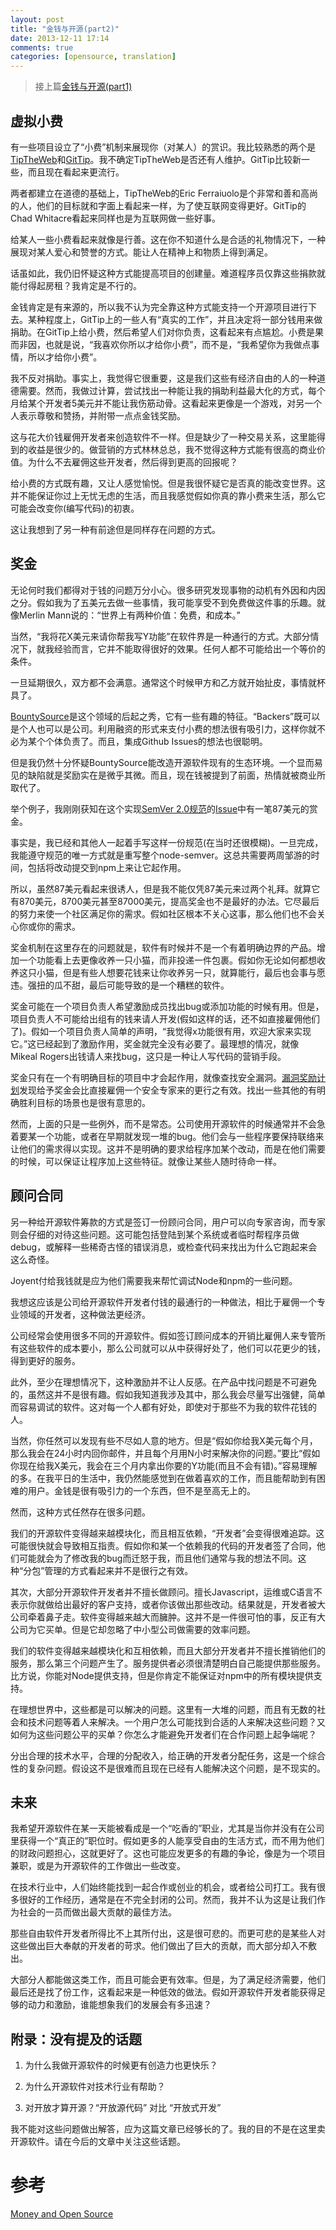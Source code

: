 ```yaml
---
layout: post
title: "金钱与开源(part2)"
date: 2013-12-11 17:14
comments: true
categories: [opensource, translation]
---
```


> 接上篇[金钱与开源(part1)](/blog/2013/12/08/jin-qian-yu-kai-yuan-part1/)

## 虚拟小费

有一些项目设立了“小费”机制来展现你（对某人）的赏识。我比较熟悉的两个是[TipTheWeb](http://tiptheweb.org/)和[GitTip](https://www.gittip.com/)。我不确定TipTheWeb是否还有人维护。GitTip比较新一些，而且现在看起来更流行。

两者都建立在道德的基础上，TipTheWeb的Eric Ferraiuolo是个非常和善和高尚的人，他们的目标就和字面上看起来一样，为了使互联网变得更好。GitTip的Chad Whitacre看起来同样也是为互联网做一些好事。

给某人一些小费看起来就像是行善。这在你不知道什么是合适的礼物情况下，一种展现对某人爱心和赞誉的方式。能让人在精神上和物质上得到满足。

话虽如此，我仍旧怀疑这种方式能提高项目的创建量。难道程序员仅靠这些捐款就能付得起房租？我肯定是不行的。

金钱肯定是有来源的，所以我不认为完全靠这种方式能支持一个开源项目进行下去。某种程度上，GitTip上的一些人有“真实的工作”，并且决定将一部分钱用来做捐助。在GitTip上给小费，然后希望人们对你负责，这看起来有点尴尬。小费是果而非因，也就是说，“我喜欢你所以才给你小费”，而不是，“我希望你为我做点事情，所以才给你小费”。

我不反对捐助。事实上，我觉得它很重要，这是我们这些有经济自由的人的一种道德需要。然而，我做过计算，尝试找出一种能让我的捐助利益最大化的方式，每个月给某个开发者5美元并不能让我伤筋动骨。这看起来更像是一个游戏，对另一个人表示尊敬和赞扬，并附带一点点金钱奖励。

这与花大价钱雇佣开发者来创造软件不一样。但是缺少了一种交易关系，这里能得到的收益是很少的。做营销的方式林林总总，我不觉得这种方式能有很高的商业价值。为什么不去雇佣这些开发者，然后得到更高的回报呢？

给小费的方式既有趣，又让人感觉愉悦。但是我很怀疑它是否真的能改变世界。这并不能保证你过上无忧无虑的生活，而且我感觉假如你真的靠小费来生活，那么它可能会改变你(编写代码)的初衷。

这让我想到了另一种有前途但是同样存在问题的方式。

## 奖金

无论何时我们都得对于钱的问题万分小心。很多研究发现事物的动机有外因和内因之分。假如我为了五美元去做一些事情，我可能享受不到免费做这件事的乐趣。就像Merlin Mann说的：“世界上有两种价值：免费，和成本。”

当然，“我将花X美元来请你帮我写Y功能”在软件界是一种通行的方式。大部分情况下，就我经验而言，它并不能取得很好的效果。任何人都不可能给出一个等价的条件。

一旦延期很久，双方都不会满意。通常这个时候甲方和乙方就开始扯皮，事情就杯具了。

[BountySource](https://www.bountysource.com/)是这个领域的后起之秀，它有一些有趣的特征。“Backers”既可以是个人也可以是公司。利用融资的形式来支付小费的想法很有吸引力，这样你就不必为某个个体负责了。而且，集成Github Issues的想法也很聪明。

但是我仍然十分怀疑BountySource能改造开源软件现有的生态环境。一个显而易见的缺陷就是奖励实在是微乎其微。而且，现在钱被提到了前面，热情就被商业所取代了。

举个例子，我刚刚获知在这个实现[SemVer 2.0规范](http://semver.org/)的[Issue](https://github.com/isaacs/node-semver/issues/16)中有一笔87美元的赏金。

事实是，我已经和其他人一起着手写这样一份规范(在当时还很模糊)。一旦完成，我能遵守规范的唯一方式就是重写整个node-semver。这总共需要两周邹游的时间，包括将改动提交到npm上来让它起作用。

所以，虽然87美元看起来很诱人，但是我不能仅凭87美元来过两个礼拜。就算它有870美元，8700美元甚至87000美元，提高奖金也不是最好的办法。它尽最后的努力来使一个社区满足你的需求。假如社区根本不关心这事，那么他们也不会关心你或你的需求。

奖金机制在这里存在的问题就是，软件有时候并不是一个有着明确边界的产品。增加一个功能看上去更像收养一只小猫，而非投递一件包裹。假如你无论如何都想收养这只小猫，但是有些人想要花钱来让你收养另一只，就算能行，最后也会事与愿违。强扭的瓜不甜，最后可能导致的是一个糟糕的软件。

奖金可能在一个项目负责人希望激励成员找出bug或添加功能的时候有用。但是，项目负责人不可能给出组有的钱来请人开发(假如这样的话，还不如直接雇佣他们了)。假如一个项目负责人简单的声明，“我觉得x功能很有用，欢迎大家来实现它。”这已经起到了激励作用，奖金就完全没有必要了。最理想的情况，就像Mikeal Rogers出钱请人来找bug，这只是一种让人写代码的营销手段。

奖金只有在一个有明确目标的项目中才会起作用，就像查找安全漏洞。[漏洞奖励计划](http://www.cs.berkeley.edu/~devdatta/papers/vrp-paper.pdf)发现给予奖金会比直接雇佣一个安全专家来的更行之有效。找出一些其他的有明确胜利目标的场景也是很有意思的。

然而，上面的只是一些例外，而不是常态。公司使用开源软件的时候通常并不会急着要某一个功能，或者在早期就发现一堆的bug。他们会与一些程序要保持联络来让他们的需求得以实现。这并不是明确的要求给程序加某个改动，而是在他们需要的时候，可以保证让程序加上这些特征。就像让某些人随时待命一样。

## 顾问合同

另一种给开源软件筹款的方式是签订一份顾问合同，用户可以向专家咨询，而专家则会仔细的对待这些问题。这可能包括登陆到某个系统或者临时帮程序员做debug，或解释一些稀奇古怪的错误消息，或检查代码来找出为什么它跑起来会这么奇怪。

Joyent付给我钱就是应为他们需要我来帮忙调试Node和npm的一些问题。

我想这应该是公司给开源软件开发者付钱的最通行的一种做法，相比于雇佣一个专业领域的开发者，这种做法更经济。

公司经常会使用很多不同的开源软件。假如签订顾问成本的开销比雇佣人来专管所有这些软件的成本要小，那么公司就可以从中获得好处了，他们可以花更少的钱，得到更好的服务。

此外，至少在理想情况下，这种激励并不让人反感。在产品中找问题是不可避免的，虽然这并不是很有趣。假如我知道我涉及其中，那么我会尽量写出强健，简单而容易调试的软件。这对每一个人都有好处，即使对于那些不为我的软件花钱的人。

当然，你任然可以发现有些不尽如人意的地方。但是“假如你给我X美元每个月，那么我会在24小时内回你邮件，并且每个月用N小时来解决你的问题。”要比“假如你现在给我X美元，我会在三个月内拿出你要的Y功能(而且不会有错)。”容易理解的多。在我平日的生活中，我仍然能感觉到在做着喜欢的工作，而且能帮助到有困难的用户。金钱是很有吸引力的一个东西，但不是至高无上的。

然而，这种方式任然存在很多问题。

我们的开源软件变得越来越模块化，而且相互依赖，“开发者”会变得很难追踪。这可能很快就会导致相互指责。假如你和某一个依赖我的代码的开发者签了合同，他们可能就会为了修改我的bug而迁怒于我，而且他们通常与我的想法不同。这种“分包”管理的方式看起来并不是很行之有效。

其次，大部分开源软件开发者并不擅长做顾问。擅长Javascript，运维或C语言不表示你就做给出最好的客户支持，或者你该做出那些改动。结果就是，开发者被大公司牵着鼻子走。软件变得越来越大而臃肿。这并不是一件很可怕的事，反正有大公司为它买单。但是它却忽略了中小型公司做需要的效率问题。

我们的软件变得越来越模块化和互相依赖，而且大部分开发者并不擅长推销他们的服务，那么第三个问题产生了。服务提供者必须很清楚明白自己能提供那些服务。比方说，你能对Node提供支持，但是你肯定不能保证对npm中的所有模块提供支持。

在理想世界中，这些都是可以解决的问题。这里有一大堆的问题，而且有无数的社会和技术问题等着人来解决。一个用户怎么可能找到合适的人来解决这些问题？又如何为这些问题公平的买单？你怎么才能避免开发者们在合作问题上起争端呢？

分出合理的技术水平，合理的分配收入，给正确的开发者分配任务，这是一个综合性的复杂问题。假设这不是很难而且现在已经有人能解决这个问题，是不现实的。

## 未来

我希望开源软件在某一天能被看成是一个“吃香的”职业，尤其是当你并没有在公司里获得一个“真正的”职位时。假如更多的人能享受自由的生活方式，而不用为他们的财政问题担心，这就更好了。这也可能应发更多的有趣的争论，像是为一个项目兼职，或是为开源软件的工作做出一些改变。

在技术行业中，人们始终能找到一起合作或创业的机会，或者给公司打工。我有很多很好的工作经历，通常是在不完全封闭的公司。然而，我并不认为这是让我们作为社会的一员而做出最大贡献的最佳方法。

那些自由软件开发者所得比不上其所付出，这是很可悲的。而更可悲的是某些人对这些做出巨大奉献的开发者的苛求。他们做出了巨大的贡献，而大部分却入不敷出。

大部分人都能做这类工作，而且可能会更有效率。但是，为了满足经济需要，他们最后还是找了份工作，这看起来是一种低效的做法。假如开源软件开发者能获得足够的动力和激励，谁能想象我们的发展会有多迅速？

## 附录：没有提及的话题

1. 为什么我做开源软件的时候更有创造力也更快乐？

2. 为什么开源软件对技术行业有帮助？

3. 对开放才算开源？“开放源代码” 对比 “开放式开发”

我不能对这些问题做出解答，应为这篇文章已经够长的了。我的目的不是在这里卖开源软件。请在今后的文章中关注这些话题。

# 参考

[Money and Open Source](https://medium.com/building-gittip/d44a1953749c)
